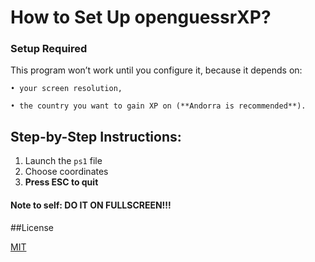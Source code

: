 # How to Set Up openguessrXP?

### Setup Required

This program won’t work until you configure it, because it depends on:

    • your screen resolution,

    • the country you want to gain XP on (**Andorra is recommended**).

## Step-by-Step Instructions:

   1. Launch the `ps1` file
   2. Choose coordinates
   3. **Press ESC to quit**

#### Note to self: **DO IT ON FULLSCREEN!!!**
##License

[MIT](https://raw.githubusercontent.com/Kewals2PL/openguesserXP/refs/heads/main/LICENSE)
